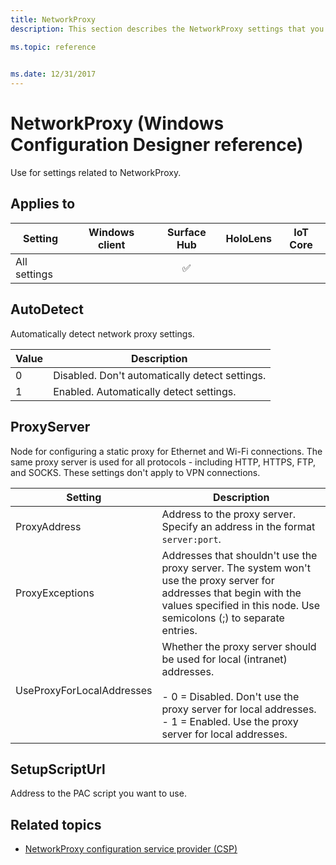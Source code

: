 ```yaml
---
title: NetworkProxy
description: This section describes the NetworkProxy settings that you can configure in provisioning packages for Windows 10 using Windows Configuration Designer. 

ms.topic: reference
 

ms.date: 12/31/2017
--- 
```


# NetworkProxy (Windows Configuration Designer reference) 

Use for settings related to NetworkProxy.  

## Applies to 

| Setting   | Windows client | Surface Hub | HoloLens | IoT Core |
| --- | :---: | :---: | :---: | :---: |
| All settings |   | ✅ |  |  | 


## AutoDetect 

Automatically detect network proxy settings.  

|  Value | Description |
| --- | --- |
| 0 | Disabled. Don't automatically detect settings. |
| 1 | Enabled. Automatically detect settings. | 

## ProxyServer 

Node for configuring a static proxy for Ethernet and Wi-Fi connections. The same proxy server is used for all protocols - including HTTP, HTTPS, FTP, and SOCKS. These settings don't apply to VPN connections. 

| Setting | Description |
| --- | --- |
| ProxyAddress | Address to the proxy server. Specify an address in the format `server:port`. |
| ProxyExceptions | Addresses that shouldn't use the proxy server. The system won't use the proxy server for addresses that begin with the values specified in this node. Use semicolons (;) to separate entries. |
| UseProxyForLocalAddresses | Whether the proxy server should be used for local (intranet) addresses.</br></br>- 0 = Disabled. Don't use the proxy server for local addresses.</br>- 1 = Enabled. Use the proxy server for local addresses.  | 


## SetupScriptUrl 

Address to the PAC script you want to use.  


## Related topics 

- [NetworkProxy configuration service provider (CSP)](/windows/client-management/mdm/networkproxy-csp)
